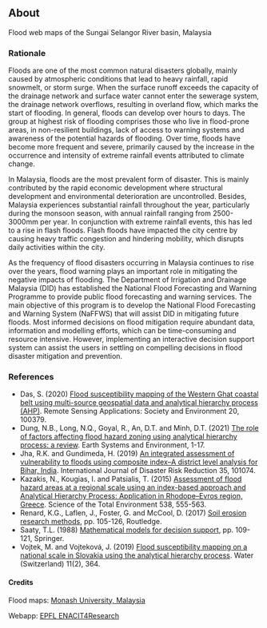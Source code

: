 ## About

Flood web maps of the Sungai Selangor River basin, Malaysia

### Rationale

Floods are one of the most common natural disasters globally, mainly caused by atmospheric conditions that lead to heavy rainfall, rapid snowmelt, or storm surge. When the surface runoff exceeds the capacity of the drainage network and surface water cannot enter the sewerage system, the drainage network overflows, resulting in overland flow, which marks the start of flooding. In general, floods can develop over hours to days. The group at highest risk of flooding comprises those who live in flood-prone areas, in non-resilient buildings, lack of access to warning systems and awareness of the potential hazards of flooding. Over time, floods have become more frequent and severe, primarily caused by the increase in the occurrence and intensity of extreme rainfall events attributed to climate change.

In Malaysia, floods are the most prevalent form of disaster. This is mainly contributed by the rapid economic development where structural development and environmental deterioration are uncontrolled. Besides, Malaysia experiences substantial rainfall throughout the year, particularly during the monsoon season, with annual rainfall ranging from 2500-3000mm per year. In conjunction with extreme rainfall events, this has led to a rise in flash floods. Flash floods have impacted the city centre by causing heavy traffic congestion and hindering mobility, which disrupts daily activities within the city.

As the frequency of flood disasters occurring in Malaysia continues to rise over the years, flood warning plays an important role in mitigating the negative impacts of flooding. The Department of Irrigation and Drainage Malaysia (DID) has established the National Flood Forecasting and Warning Programme to provide public flood forecasting and warning services. The main objective of this program is to develop the National Flood Forecasting and Warning System (NaFFWS) that will assist DID in mitigating future floods. Most informed decisions on flood mitigation require abundant data, information and modelling efforts, which can be time-consuming and resource intensive. However, implementing an interactive decision support system can assist the users in settling on compelling decisions in flood disaster mitigation and prevention.

### References

* Das, S. (2020) [Flood susceptibility mapping of the Western Ghat coastal belt using multi-source geospatial data and analytical hierarchy process (AHP)](https://doi.org/10.1016/j.rsase.2020.100379). Remote Sensing Applications: Society and Environment 20, 100379.
* Dung, N.B., Long, N.Q., Goyal, R., An, D.T. and Minh, D.T. (2021) [The role of factors affecting flood hazard zoning using analytical hierarchy process: a review](https://doi.org/10.1007/s41748-021-00235-4). Earth Systems and Environment, 1-17.
* Jha, R.K. and Gundimeda, H. (2019) [An integrated assessment of vulnerability to floods using composite index–A district level analysis for Bihar, India](https://doi.org/10.1016/j.ijdrr.2019.101074). International Journal of Disaster Risk Reduction 35, 101074.
* Kazakis, N., Kougias, I. and Patsialis, T. (2015) [Assessment of flood hazard areas at a regional scale using an index-based approach and Analytical Hierarchy Process: Application in Rhodope–Evros region, Greece](https://doi.org/10.1016/j.scitotenv.2015.08.055). Science of the Total Environment 538, 555-563.
* Renard, K.G., Laflen, J., Foster, G. and McCool, D. (2017) [Soil erosion research methods](https://www.routledge.com/Soil-Erosion-Research-Methods/S-Lal/p/book/9781884015090), pp. 105-126, Routledge.
* Saaty, T.L. (1988) [Mathematical models for decision support](https://link.springer.com/book/10.1007/978-3-642-83555-1), pp. 109-121, Springer.
* Vojtek, M. and Vojteková, J. (2019) [Flood susceptibility mapping on a national scale in Slovakia using the analytical hierarchy process](https://doi.org/10.3390/w11020364). Water (Switzerland) 11(2), 364.


#### Credits

Flood maps: [Monash University, Malaysia](https://www.monash.edu.my/)

Webapp: [EPFL ENACIT4Research](https://www.epfl.ch/schools/enac/about/data-at-enac/enac-it4research/)
